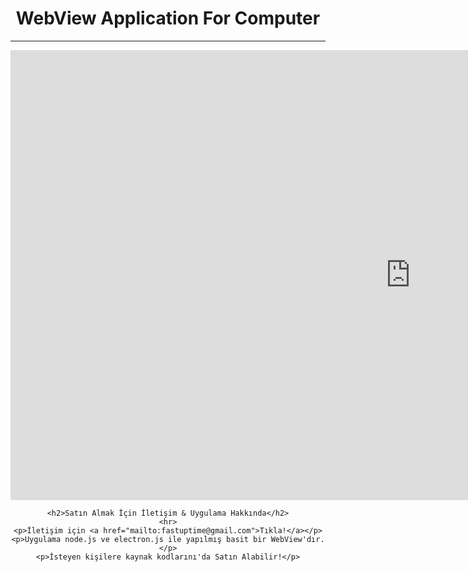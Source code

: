 <center>
    <h1>WebView Application For Computer</h1>
    <hr>
    <iframe width="1280" height="720" src="https://www.youtube.com/embed/xEJ8_ixpl9U" title="Masaüstü WebView Uygulaması Güncel!" frameborder="0" allow="accelerometer; autoplay; clipboard-write; encrypted-media; gyroscope; picture-in-picture" allowfullscreen></iframe>
    <br>

    <h2>Satın Almak İçin İletişim & Uygulama Hakkında</h2>
    <hr>
    <p>İletişim için <a href="mailto:fastuptime@gmail.com">Tıkla!</a></p>
    <p>Uygulama node.js ve electron.js ile yapılmış basit bir WebView'dır.</p>
    <p>İsteyen kişilere kaynak kodlarını'da Satın Alabilir!</p>
</center>
